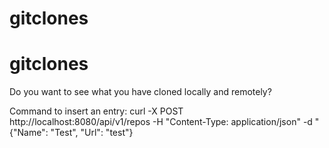 # gitclones
# gitclones
Do you want to see what you have cloned locally and remotely?

Command to insert an entry:
curl -X POST http://localhost:8080/api/v1/repos -H "Content-Type: application/json" -d "{\"Name\": \"Test\", \"Url\": \"test\"}
